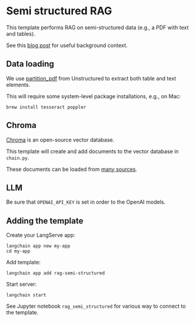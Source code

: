 # Semi structured RAG

This template performs RAG on semi-structured data (e.g., a PDF with text and tables).

See this [blog post](https://langchain-blog.ghost.io/ghost/#/editor/post/652dc74e0633850001e977d4) for useful background context.

## Data loading 

We use [partition_pdf](https://unstructured-io.github.io/unstructured/bricks/partition.html#partition-pdf) from Unstructured to extract both table and text elements.

This will require some system-level package installations, e.g., on Mac:

```
brew install tesseract poppler
```

##  Chroma

[Chroma](https://python.langchain.com/docs/integrations/vectorstores/chroma) is an open-source vector database.

This template will create and add documents to the vector database in `chain.py`.

These documents can be loaded from [many sources](https://python.langchain.com/docs/integrations/document_loaders).

##  LLM

Be sure that `OPENAI_API_KEY` is set in order to the OpenAI models.

## Adding the template

Create your LangServe app:
```
langchain app new my-app
cd my-app
```

Add template:
```
langchain app add rag-semi-structured
```

Start server:
```
langchain start
```

See Jupyter notebook `rag_semi_structured` for various way to connect to the template.